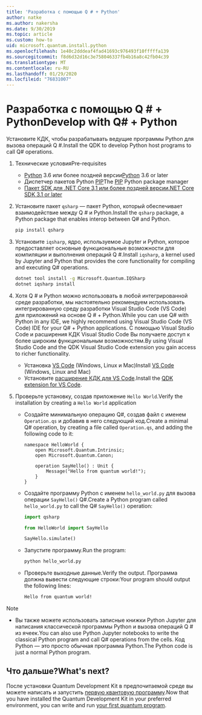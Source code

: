 ```yaml
---
title: 'Разработка с помощью Q # + Python'
author: natke
ms.author: nakersha
ms.date: 9/30/2019
ms.topic: article
ms.custom: how-to
uid: microsoft.quantum.install.python
ms.openlocfilehash: 1e40c2dddeaf4fad41693c976493f10fffffa139
ms.sourcegitcommit: f8d6d32d16c3e758046337fb4b16a8c42fb04c39
ms.translationtype: MT
ms.contentlocale: ru-RU
ms.lasthandoff: 01/29/2020
ms.locfileid: "76831007"
---
```

# <a name="develop-with-q--python"></a><span data-ttu-id="48d88-102">Разработка с помощью Q # + Python</span><span class="sxs-lookup"><span data-stu-id="48d88-102">Develop with Q# + Python</span></span>

<span data-ttu-id="48d88-103">Установите КДК, чтобы разрабатывать ведущие программы Python для вызова операций Q #.</span><span class="sxs-lookup"><span data-stu-id="48d88-103">Install the QDK to develop Python host programs to call Q# operations.</span></span>

1. <span data-ttu-id="48d88-104">Технические условия</span><span class="sxs-lookup"><span data-stu-id="48d88-104">Pre-requisites</span></span>

    - <span data-ttu-id="48d88-105">[Python](https://www.python.org/downloads/) 3.6 или более поздней версии</span><span class="sxs-lookup"><span data-stu-id="48d88-105">[Python](https://www.python.org/downloads/) 3.6 or later</span></span>
    - <span data-ttu-id="48d88-106">Диспетчер пакетов Python [PIP](https://pip.pypa.io/en/stable/installing)</span><span class="sxs-lookup"><span data-stu-id="48d88-106">The [PIP](https://pip.pypa.io/en/stable/installing) Python package manager</span></span>
    - [<span data-ttu-id="48d88-107">Пакет SDK для .NET Core 3,1 или более поздней версии</span><span class="sxs-lookup"><span data-stu-id="48d88-107">.NET Core SDK 3.1 or later</span></span>](https://www.microsoft.com/net/download)


1. <span data-ttu-id="48d88-108">Установите пакет `qsharp` — пакет Python, который обеспечивает взаимодействие между Q # и Python.</span><span class="sxs-lookup"><span data-stu-id="48d88-108">Install the `qsharp` package, a Python package that enables interop between Q# and Python.</span></span>

    ```bash
    pip install qsharp
    ```

1. <span data-ttu-id="48d88-109">Установите `iqsharp`, ядро, используемое Jupyter и Python, которое предоставляет основные функциональные возможности для компиляции и выполнения операций Q #.</span><span class="sxs-lookup"><span data-stu-id="48d88-109">Install `iqsharp`, a kernel used by Jupyter and Python that provides the core functionality for compiling and executing Q# operations.</span></span>

    ```bash
    dotnet tool install -g Microsoft.Quantum.IQSharp
    dotnet iqsharp install
    ```
  
1. <span data-ttu-id="48d88-110">Хотя Q # и Python можно использовать в любой интегрированной среде разработки, мы настоятельно рекомендуем использовать интегрированную среду разработки Visual Studio Code (VS Code) для приложений на основе Q # + Python.</span><span class="sxs-lookup"><span data-stu-id="48d88-110">While you can use Q# with Python in any IDE, we highly recommend using Visual Studio Code (VS Code) IDE for your Q# + Python applications.</span></span> <span data-ttu-id="48d88-111">С помощью Visual Studio Code и расширения КДК Visual Studio Code Вы получаете доступ к более широким функциональным возможностям.</span><span class="sxs-lookup"><span data-stu-id="48d88-111">By using Visual Studio Code and the QDK Visual Studio Code extension you gain access to richer functionality.</span></span>

    - <span data-ttu-id="48d88-112">Установка [VS Code](https://code.visualstudio.com/download) (Windows, Linux и Mac)</span><span class="sxs-lookup"><span data-stu-id="48d88-112">Install [VS Code](https://code.visualstudio.com/download) (Windows, Linux and Mac)</span></span>
    - <span data-ttu-id="48d88-113">Установите [расширение КДК для VS Code](https://marketplace.visualstudio.com/items?itemName=quantum.quantum-devkit-vscode).</span><span class="sxs-lookup"><span data-stu-id="48d88-113">Install the [QDK extension for VS Code](https://marketplace.visualstudio.com/items?itemName=quantum.quantum-devkit-vscode).</span></span>

1. <span data-ttu-id="48d88-114">Проверьте установку, создав приложение `Hello World`.</span><span class="sxs-lookup"><span data-stu-id="48d88-114">Verify the installation by creating a `Hello World` application</span></span>

    - <span data-ttu-id="48d88-115">Создайте минимальную операцию Q#, создав файл с именем `Operation.qs` и добавив в него следующий код.</span><span class="sxs-lookup"><span data-stu-id="48d88-115">Create a minimal Q# operation, by creating a file called `Operation.qs`, and adding the following code to it:</span></span>

        ```qsharp
        namespace HelloWorld {
            open Microsoft.Quantum.Intrinsic;
            open Microsoft.Quantum.Canon;

            operation SayHello() : Unit {
                Message("Hello from quantum world!");
            }
        }
        ```

    - <span data-ttu-id="48d88-116">Создайте программу Python с именем `hello_world.py` для вызова операции `SayHello()` Q#.</span><span class="sxs-lookup"><span data-stu-id="48d88-116">Create a Python program called `hello_world.py` to call the Q# `SayHello()` operation:</span></span>

        ```python
        import qsharp

        from HelloWorld import SayHello

        SayHello.simulate()
        ```

    - <span data-ttu-id="48d88-117">Запустите программу.</span><span class="sxs-lookup"><span data-stu-id="48d88-117">Run the program:</span></span>

        ```bash
        python hello_world.py
        ```

    - <span data-ttu-id="48d88-118">Проверьте выходные данные.</span><span class="sxs-lookup"><span data-stu-id="48d88-118">Verify the output.</span></span> <span data-ttu-id="48d88-119">Программа должна вывести следующие строки:</span><span class="sxs-lookup"><span data-stu-id="48d88-119">Your program should output the following lines:</span></span>

        ```bash
        Hello from quantum world!
       ```


> [!NOTE]
> * <span data-ttu-id="48d88-120">Вы также можете использовать записные книжки Python Jupyter для написания классической программы Python и вызова операций Q # из ячеек.</span><span class="sxs-lookup"><span data-stu-id="48d88-120">You can also use Python Jupyter notebooks to write the classical Python program and call Q# operations from the cells.</span></span> <span data-ttu-id="48d88-121">Код Python — это просто обычная программа Python.</span><span class="sxs-lookup"><span data-stu-id="48d88-121">The Python code is just a normal Python program.</span></span>

## <a name="whats-next"></a><span data-ttu-id="48d88-122">Что дальше?</span><span class="sxs-lookup"><span data-stu-id="48d88-122">What's next?</span></span>

<span data-ttu-id="48d88-123">После установки Quantum Development Kit в предпочитаемой среде вы можете написать и запустить [первую квантовую программу](xref:microsoft.quantum.write-program).</span><span class="sxs-lookup"><span data-stu-id="48d88-123">Now that you have installed the Quantum Development Kit in your preferred environment, you can write and run [your first quantum program](xref:microsoft.quantum.write-program).</span></span>
